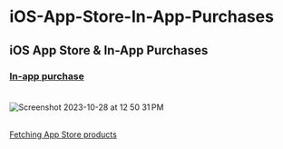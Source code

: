 # iOS-App-Store-In-App-Purchases
## iOS App Store &amp; In-App Purchases
### [In-app purchase](https://developer.apple.com/in-app-purchase/) <br><br>

![Screenshot 2023-10-28 at 12 50 31 PM](https://github.com/Experimenters1/iOS-App-Store-In-App-Purchases/assets/64000769/7fb0fa68-cb56-4b58-854d-66ca77b04098) <br><br>

[Fetching App Store products](https://developer.apple.com/documentation/storekit/in-app_purchase/original_api_for_in-app_purchase/fetching_product_information_from_the_app_store)

